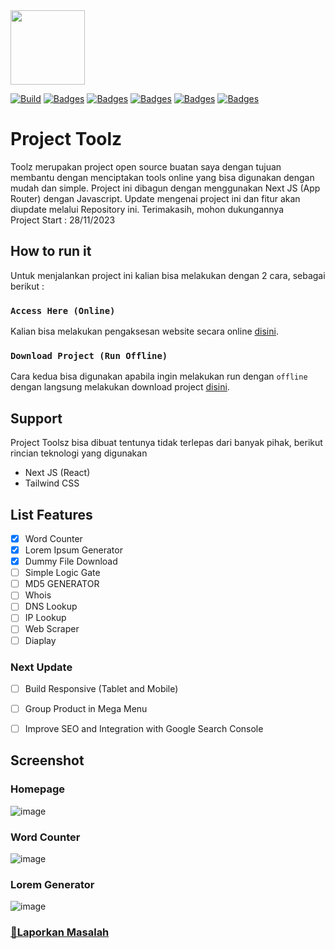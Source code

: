 
<img src="https://github.com/fajriyan/toolsz/assets/56616688/be46e701-d955-4cfe-999f-6161e6ed1fab" style="width:119px"/>

[![Build](https://img.shields.io/github/followers/fajriyan)](https://github.com/login?return_to=https%3A%2F%2Fgithub.com%2Ffajriyan)
[![Badges](https://img.shields.io/github/stars/fajriyan/toolsz)]()
[![Badges](https://img.shields.io/github/languages/code-size/fajriyan/toolsz)]()
[![Badges](https://img.shields.io/bower/l/react)]()
[![Badges](https://img.shields.io/github/directory-file-count/fajriyan/toolsz)]()
[![Badges](https://img.shields.io/github/package-json/v/fajriyan/toolsz?label=package%20json)]()

#  Project Toolz


Toolz merupakan project open source buatan saya dengan tujuan membantu dengan menciptakan tools online yang bisa digunakan dengan mudah dan simple. Project ini dibagun dengan menggunakan Next JS (App Router) dengan Javascript. Update mengenai project ini dan fitur akan diupdate melalui Repository ini. Terimakasih, mohon dukungannya
<br>Project Start : 28/11/2023

## How to run it

Untuk menjalankan project ini kalian bisa melakukan dengan 2 cara, sebagai berikut : 

### `Access Here (Online)`

Kalian bisa melakukan pengaksesan website secara online [disini](toolsz.vercel.app).

### `Download Project (Run Offline)`

Cara kedua bisa digunakan apabila ingin melakukan run dengan `offline` dengan langsung melakukan download project [disini](https://github.com/fajriyan/toolsz.git).

## Support
Project Toolsz bisa dibuat tentunya tidak terlepas dari banyak pihak, berikut rincian teknologi yang digunakan
* Next JS (React)
* Tailwind CSS

## List Features
- [x] Word Counter
- [x] Lorem Ipsum Generator
- [x] Dummy File Download
- [ ] Simple Logic Gate
- [ ] MD5 GENERATOR
- [ ] Whois
- [ ] DNS Lookup 
- [ ] IP Lookup
- [ ] Web Scraper 
- [ ] Diaplay

### Next Update
- [ ] Build Responsive (Tablet and Mobile)
- [ ] Group Product in Mega Menu
- [ ] Improve SEO and Integration with Google Search Console


## Screenshot

### Homepage
![image](https://github.com/fajriyan/toolsz/assets/56616688/689f875f-9d4f-4842-9c1f-23f41d0f4093)

### Word Counter
![image](https://github.com/fajriyan/toolsz/assets/56616688/81601836-45c9-4194-86c0-32296f3a3111)

### Lorem Generator
![image](https://github.com/fajriyan/toolsz/assets/56616688/4984e084-35ce-40b1-824e-14b219531fde)


### <a href="https://github.com/fajriyan/toolsz/issues/new">📢Laporkan Masalah</a>
